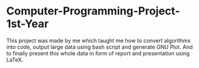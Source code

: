 # Computer-Programming-Project-1st-Year
This project was made by me which taught me how to convert algorithms into code, output large data using bash script and generate GNU Plot. And to finally present this whole data in form of report and presentation using LaTeX.
